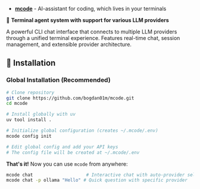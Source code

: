 - **[mcode](https://github.com/bogdan01m/mcode)** - AI-assistant for coding, which lives in your terminals

🤖 **Terminal agent system with support for various LLM providers**

A powerful CLI chat interface that connects to multiple LLM providers through a unified terminal experience. Features real-time chat, session management, and extensible provider architecture.

## 🚀 Installation

### Global Installation (Recommended)

```bash
# Clone repository
git clone https://github.com/bogdan01m/mcode.git
cd mcode

# Install globally with uv
uv tool install .

# Initialize global configuration (creates ~/.mcode/.env)
mcode config init

# Edit global config and add your API keys
# The config file will be created at ~/.mcode/.env
```

**That's it!** Now you can use `mcode` from anywhere:

```bash
mcode chat                    # Interactive chat with auto-provider selection
mcode chat -p ollama "Hello" # Quick question with specific provider
```